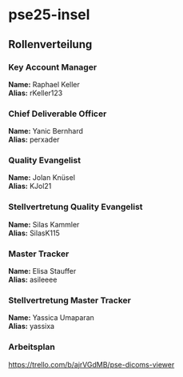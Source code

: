 # pse25-insel

## Rollenverteilung

### Key Account Manager
**Name:** Raphael Keller  
**Alias:** rKeller123  

### Chief Deliverable Officer
**Name:** Yanic Bernhard  
**Alias:** perxader  

### Quality Evangelist
**Name:** Jolan Knüsel  
**Alias:** KJol21

### Stellvertretung Quality Evangelist
**Name:** Silas Kammler  
**Alias:** SilasK115

### Master Tracker
**Name:** Elisa Stauffer  
**Alias:** asileeee  

### Stellvertretung Master Tracker
**Name:** Yassica Umaparan  
**Alias:** yassixa

### Arbeitsplan
https://trello.com/b/ajrVGdMB/pse-dicoms-viewer
